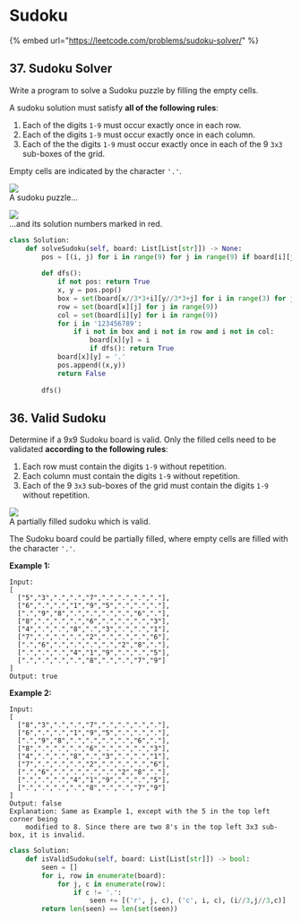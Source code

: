 # Sudoku

{% embed url="https://leetcode.com/problems/sudoku-solver/" %}

## 37. Sudoku Solver

Write a program to solve a Sudoku puzzle by filling the empty cells.

A sudoku solution must satisfy **all of the following rules**:

1. Each of the digits `1-9` must occur exactly once in each row.
2. Each of the digits `1-9` must occur exactly once in each column.
3. Each of the the digits `1-9` must occur exactly once in each of the 9 `3x3` sub-boxes of the grid.

Empty cells are indicated by the character `'.'`.

![](https://upload.wikimedia.org/wikipedia/commons/thumb/f/ff/Sudoku-by-L2G-20050714.svg/250px-Sudoku-by-L2G-20050714.svg.png)  
A sudoku puzzle...

![](https://upload.wikimedia.org/wikipedia/commons/thumb/3/31/Sudoku-by-L2G-20050714_solution.svg/250px-Sudoku-by-L2G-20050714_solution.svg.png)  
...and its solution numbers marked in red.

```python
class Solution:
    def solveSudoku(self, board: List[List[str]]) -> None:       
        pos = [(i, j) for i in range(9) for j in range(9) if board[i][j] == "."]
        
        def dfs():
            if not pos: return True
            x, y = pos.pop()
            box = set(board[x//3*3+i][y//3*3+j] for i in range(3) for j in range(3))
            row = set(board[x][j] for j in range(9))
            col = set(board[i][y] for i in range(9))    
            for i in '123456789':
                if i not in box and i not in row and i not in col:
                    board[x][y] = i
                    if dfs(): return True
            board[x][y] = '.'
            pos.append((x,y))
            return False
        
        dfs()                  
```

## 36. Valid Sudoku

Determine if a 9x9 Sudoku board is valid. Only the filled cells need to be validated **according to the following rules**:

1. Each row must contain the digits `1-9` without repetition.
2. Each column must contain the digits `1-9` without repetition.
3. Each of the 9 `3x3` sub-boxes of the grid must contain the digits `1-9` without repetition.

![](https://upload.wikimedia.org/wikipedia/commons/thumb/f/ff/Sudoku-by-L2G-20050714.svg/250px-Sudoku-by-L2G-20050714.svg.png)  
A partially filled sudoku which is valid.

The Sudoku board could be partially filled, where empty cells are filled with the character `'.'`.

**Example 1:**

```text
Input:
[
  ["5","3",".",".","7",".",".",".","."],
  ["6",".",".","1","9","5",".",".","."],
  [".","9","8",".",".",".",".","6","."],
  ["8",".",".",".","6",".",".",".","3"],
  ["4",".",".","8",".","3",".",".","1"],
  ["7",".",".",".","2",".",".",".","6"],
  [".","6",".",".",".",".","2","8","."],
  [".",".",".","4","1","9",".",".","5"],
  [".",".",".",".","8",".",".","7","9"]
]
Output: true
```

**Example 2:**

```text
Input:
[
  ["8","3",".",".","7",".",".",".","."],
  ["6",".",".","1","9","5",".",".","."],
  [".","9","8",".",".",".",".","6","."],
  ["8",".",".",".","6",".",".",".","3"],
  ["4",".",".","8",".","3",".",".","1"],
  ["7",".",".",".","2",".",".",".","6"],
  [".","6",".",".",".",".","2","8","."],
  [".",".",".","4","1","9",".",".","5"],
  [".",".",".",".","8",".",".","7","9"]
]
Output: false
Explanation: Same as Example 1, except with the 5 in the top left corner being 
    modified to 8. Since there are two 8's in the top left 3x3 sub-box, it is invalid.
```

```python
class Solution:
    def isValidSudoku(self, board: List[List[str]]) -> bool:
        seen = []
        for i, row in enumerate(board):
            for j, c in enumerate(row):
                if c != '.':
                    seen += [('r', j, c), ('c', i, c), (i//3,j//3,c)]
        return len(seen) == len(set(seen))
```

